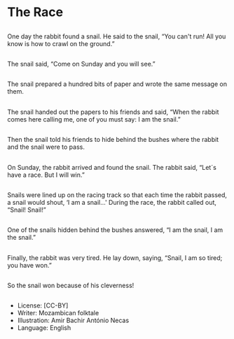 # The Race

##
One day the rabbit
found a snail. He said to
the snail, “You can't
run! All you know is
how to crawl on the
ground.”

##
The snail said, “Come
on Sunday and you will
see.”

##
The snail prepared a
hundred bits of paper
and wrote the same
message on them.

##
The snail handed out
the papers to his
friends and said, “When
the rabbit comes here
calling me, one of you
must say: I am the
snail.”

##
Then the snail told his
friends to hide behind
the bushes where the
rabbit and the snail
were to pass.

##
On Sunday, the rabbit
arrived and found the
snail.
The rabbit said, “Let´s
have a race.
But I will win.”

##
Snails were lined up on
the racing track so that
each time the rabbit
passed, a snail would
shout, ‘I am a snail…'
During the race, the
rabbit called out,
“Snail! Snail!”

##
One of the snails hidden
behind the bushes
answered, “I am the
snail, I am the snail.”

##
Finally, the rabbit was
very tired.
He lay down, saying,
“Snail, I am so tired;
you have won.”

##
So the snail won
because of his
cleverness!

##
* License: [CC-BY]
* Writer: Mozambican folktale
* Illustration: Amir Bachir António Necas
* Language: English
